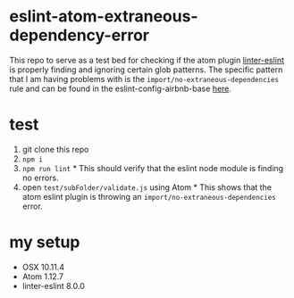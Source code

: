 # eslint-atom-extraneous-dependency-error
This repo to serve as a test bed for checking if the atom plugin [linter-eslint](https://github.com/AtomLinter/linter-eslint) is properly finding and ignoring certain glob patterns. The specific pattern that I am having problems with is the `import/no-extraneous-dependencies` rule and can be found in the eslint-config-airbnb-base [here](https://github.com/airbnb/javascript/blob/master/packages/eslint-config-airbnb-base/rules/imports.js#L72).

# test
  1. git clone this repo
  1. `npm i`
  1. `npm run lint`
    * This should verify that the eslint node module is finding no errors.
  1. open `test/subFolder/validate.js` using Atom
    * This shows that the atom eslint plugin is throwing an `import/no-extraneous-dependencies` error.

# my setup
  * OSX 10.11.4
  * Atom 1.12.7
  * linter-eslint 8.0.0
